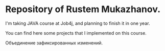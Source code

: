 # Repository of Rustem Mukazhanov.

I'm taking JAVA course at Job4j, and planning to finish it in one year.

You can find here some projects that I implemented on this course.

Объединение зафиксированных изменений.


